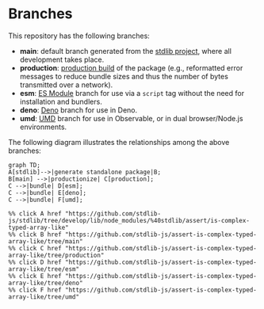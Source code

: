 <!--

@license Apache-2.0

Copyright (c) 2022 The Stdlib Authors.

Licensed under the Apache License, Version 2.0 (the "License");
you may not use this file except in compliance with the License.
You may obtain a copy of the License at

    http://www.apache.org/licenses/LICENSE-2.0

Unless required by applicable law or agreed to in writing, software
distributed under the License is distributed on an "AS IS" BASIS,
WITHOUT WARRANTIES OR CONDITIONS OF ANY KIND, either express or implied.
See the License for the specific language governing permissions and
limitations under the License.

-->

# Branches

This repository has the following branches:

-   **main**: default branch generated from the [stdlib project][stdlib-url], where all development takes place.
-   **production**: [production build][production-url] of the package (e.g., reformatted error messages to reduce bundle sizes and thus the number of bytes transmitted over a network).
-   **esm**: [ES Module][esm-url] branch for use via a `script` tag without the need for installation and bundlers.
-   **deno**: [Deno][deno-url] branch for use in Deno.
-   **umd**: [UMD][umd-url] branch for use in Observable, or in dual browser/Node.js environments.

The following diagram illustrates the relationships among the above branches:

```mermaid
graph TD;
A[stdlib]-->|generate standalone package|B;
B[main] -->|productionize| C[production];
C -->|bundle| D[esm];
C -->|bundle| E[deno];
C -->|bundle| F[umd];

%% click A href "https://github.com/stdlib-js/stdlib/tree/develop/lib/node_modules/%40stdlib/assert/is-complex-typed-array-like"
%% click B href "https://github.com/stdlib-js/assert-is-complex-typed-array-like/tree/main"
%% click C href "https://github.com/stdlib-js/assert-is-complex-typed-array-like/tree/production"
%% click D href "https://github.com/stdlib-js/assert-is-complex-typed-array-like/tree/esm"
%% click E href "https://github.com/stdlib-js/assert-is-complex-typed-array-like/tree/deno"
%% click F href "https://github.com/stdlib-js/assert-is-complex-typed-array-like/tree/umd"
```

[stdlib-url]: https://github.com/stdlib-js/stdlib/tree/develop/lib/node_modules/%40stdlib/assert/is-complex-typed-array-like
[production-url]: https://github.com/stdlib-js/assert-is-complex-typed-array-like/tree/production
[deno-url]: https://github.com/stdlib-js/assert-is-complex-typed-array-like/tree/deno
[umd-url]: https://github.com/stdlib-js/assert-is-complex-typed-array-like/tree/umd
[esm-url]: https://github.com/stdlib-js/assert-is-complex-typed-array-like/tree/esm